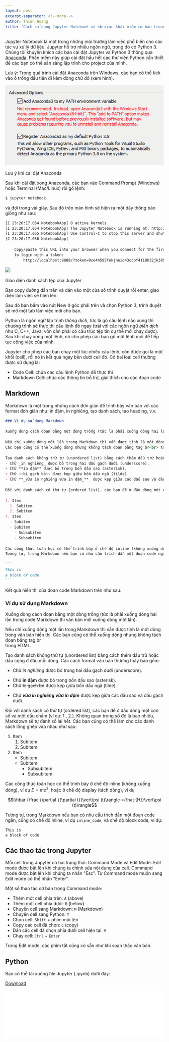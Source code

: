 ```yaml
---
layout: post
excerpt-separator: <!--more-->
author: Thien Hoang
title: "Cách sử dụng Jupyter Notebook và <br>các khái niệm cơ bản trong Python"
---
```


Jupyter Notebook là một trong những môi trường làm việc phổ biến cho các tác vụ xử lý dữ liệu. Jupyter hỗ trợ nhiều ngôn ngữ, trong đó có Python 3. Chúng tôi khuyến khích các bạn cài đặt Jupyter và Python 3 thông qua [Anaconda](https://www.anaconda.com/distribution/). Phần mềm này giúp cài đặt hầu hết các thư viện Python cần thiết để các bạn có thể sẵn sàng lập trình cho project của mình.

Lưu ý: Trong quá trình cài đặt Anaconda trên Windows, các bạn có thể tick vào ô trống đầu tiên đi kèm dòng chữ đỏ (xem hình).

<div class="post-image">
    <a href="/images/blog/anaconda-note.png" data-lightbox="eiqomima" data-title="Lưu ý khi cài đặt Anaconda">
        <img src="/images/blog/anaconda-note.png">
    </a>
    <p class="post-image-caption">Lưu ý khi cài đặt Anaconda</p>
</div>

<!--more-->

Sau khi cài đặt xong Anaconda, các bạn vào Command Prompt (Windows) hoặc Terminal (Mac/Linux) rồi gõ lệnh:

```bash
$ jupyter notebook
```

và đợi trong vài giây. Sau đó trên màn hình sẽ hiện ra một dãy thông báo giống như sau:

```bash
[I 23:20:17.054 NotebookApp] 0 active kernels
[I 23:20:17.054 NotebookApp] The Jupyter Notebook is running at: http://localhost:8888/?token=9ce44595fekjneio43ccbf41i8k32jk385d5c6bcf29e06c4
[I 23:20:17.055 NotebookApp] Use Control-C to stop this server and shut down all kernels (twice to skip confirmation).
[C 23:20:17.056 NotebookApp]

    Copy/paste this URL into your browser when you connect for the first time,
    to login with a token:
        http://localhost:8888/?token=9ce44595fekjneio43ccbf41i8k32jk385d5c6bcf29e06c4
```

<div class="post-image-right">
    <a href="/images/blog/jupyter-1.png" data-lightbox="jupyter" data-title="Giao diện danh sách tệp của Jupyter">
        <img src="/images/blog/jupyter-1.png">
    </a>
    <p class="post-image-caption">Giao diện danh sách tệp của Jupyter</p>
</div>

Bạn copy đường dẫn trên và dán vào một cửa sổ trình duyệt rồi enter, giao diện làm việc sẽ hiện lên.

Sau đó bạn bấm vào nút New ở góc phải trên và chọn Python 3, trình duyệt sẽ mở một tab làm việc mới cho bạn.

Python là ngôn ngữ lập trình _thông dịch_, tức là gõ câu lệnh nào xong thì chương trình sẽ thực thi câu lệnh đó ngay (trái với các ngôn ngữ _biên dịch_ như C, C++, Java, vốn cần phải có cấu trúc tệp tin cụ thể mới chạy được). Sau khi chạy xong một lệnh, nó cho phép các bạn gõ một lệnh mới để tiếp tục công việc của mình.

Jupyter cho phép các bạn chạy một lúc nhiều câu lệnh, còn được gọi là một khối (cell), rồi nó in kết quả ngay bên dưới cell đó. Có hai loại cell thường được sử dụng là:

- Code Cell: chứa các câu lệnh Python để thực thi
- Markdown Cell: chứa các thông tin bổ trợ, giải thích cho các đoạn code

## Markdown

Markdown là một trong những cách đơn giản để trình bày văn bản với các format đơn giản như: in đậm, in nghiêng, tạo danh sách, tạo heading, v.v.

````md
### Ví dụ sử dụng Markdown

Xuống dòng cách đoạn bằng một dòng trống (tức là phải xuống dòng hai lần trong code Markdown thì văn bản mới xuống dòng một lần).

Nếu chỉ xuống dòng một lần trong Markdown thì vẫn được tính là một dòng trong văn bản hiển thị.
Các bạn cũng có thể xuống dòng nhưng không tách đoạn bằng tag br<br> trong HTML.

Tạo danh sách không thứ tự (unordered list) bằng cách thêm dấu trừ hoặc dấu cộng ở đầu mỗi dòng. Các cách format văn bản thường thấy bao gồm:
- Chữ _in nghiêng_ được bỏ trong hai dấu gạch dưới (underscore).
+ Chữ **in đậm** được bỏ trong bốn dấu sao (asterisk).
+ Chữ ~~bị gạch bỏ~~ được kẹp giữa bốn dấu ngã (tilde).
- Chữ **_vừa in nghiêng vừa in đậm_**  được kẹp giữa các dấu sao và dấu gạch dưới.

Đối với danh sách có thứ tự (ordered list), các bạn để ở đầu dòng một con số và một dấu chấm (ví dụ: 1., 2.). Không quan trọng số đó là bao nhiêu, Markdown sẽ tự đánh số lại hết. Các bạn cũng có thể làm cho các danh sách lồng ghép vào nhau như sau:

1. Item
  1. Subitem
  2. Subitem
7. Item
  - Subitem
  - Subitem
    - Subsubitem
    - Subsubitem
    
Các công thức toán học có thể trình bày ở chế độ inline (không xuống dòng), ví dụ $E=mc^2$, hoặc ở chế độ display (tách dòng), ví dụ $$i\hbar {\frac {\partial }{\partial t}}|\psi (t)\rangle ={\hat {H}}|\psi (t)\rangle$$.
Tương tự, trong Markdown nếu bạn có nhu cầu trích dẫn một đoạn code ngắn, cũng có chế độ inline, ví dụ `inline_code`, và chế độ block code, ví dụ:

``` 
This is
a block of code
```

````

Kết quả hiển thị của đoạn code Markdown trên như sau:

### Ví dụ sử dụng Markdown

Xuống dòng cách đoạn bằng một dòng trống (tức là phải xuống dòng hai lần trong code Markdown thì văn bản mới xuống dòng một lần).

Nếu chỉ xuống dòng một lần trong Markdown thì vẫn được tính là một dòng trong văn bản hiển thị.
Các bạn cũng có thể xuống dòng nhưng không tách đoạn bằng tag br<br> trong HTML.

Tạo danh sách không thứ tự (unordered list) bằng cách thêm dấu trừ hoặc dấu cộng ở đầu mỗi dòng. Các cách format văn bản thường thấy bao gồm:
- Chữ _in nghiêng_ được bỏ trong hai dấu gạch dưới (underscore).
+ Chữ **in đậm** được bỏ trong bốn dấu sao (asterisk).
+ Chữ ~~bị gạch bỏ~~ được kẹp giữa bốn dấu ngã (tilde).
- Chữ **_vừa in nghiêng vừa in đậm_**  được kẹp giữa các dấu sao và dấu gạch dưới.

Đối với danh sách có thứ tự (ordered list), các bạn để ở đầu dòng một con số và một dấu chấm (ví dụ: 1., 2.). Không quan trọng số đó là bao nhiêu, Markdown sẽ tự đánh số lại hết. Các bạn cũng có thể làm cho các danh sách lồng ghép vào nhau như sau:

1. Item
    1. Subitem
    2. Subitem
7. Item
    - Subitem
    - Subitem
        - Subsubitem
        - Subsubitem
    
Các công thức toán học có thể trình bày ở chế độ inline (không xuống dòng), ví dụ $E=mc^2$, hoặc ở chế độ display (tách dòng), ví dụ

$$i\hbar {\frac {\partial }{\partial t}}\vert\psi (t)\rangle ={\hat {H}}\vert\psi (t)\rangle$$

Tương tự, trong Markdown nếu bạn có nhu cầu trích dẫn một đoạn code ngắn, cũng có chế độ inline, ví dụ `inline_code`, và chế độ block code, ví dụ:

```
This is
a block of code
```

## Các thao tác trong Jupyter

Mỗi cell trong Jupyter có hai trạng thái: Command Mode và Edit Mode. Edit mode được bật lên khi chúng ta chỉnh sửa nội dung của cell. Command mode được bật lên khi chúng ta nhấn "Esc". Từ Command mode muốn sang Edit mode có thể nhấn "Enter".

Một số thao tác cơ bản trong Command mode:

- Thêm một cell phía trên: `A` (above)
- Thêm một cell phía dưới: `B` (below)
- Chuyển cell sang Markdown: `M` (Markdown)
- Chuyển cell sang Python: `Y`
- Chọn cell: `Shift` + phím mũi tên
- Copy các cell đã chọn: `C` (copy)
- Dán các cell đã chọn phía dưới cell hiện tại: `V`
- Chạy cell: `Ctrl` + `Enter`

Trong Edit mode, các phím tắt cũng có sẵn như khi soạn thảo văn bản.

## Python

Bạn có thể tải xuống file Jupyter (.ipynb) dưới đây:

<a href="/notebook/introduction.ipynb" target="_blank" class="button" download>Download</a>

<script src="/js/main.js"></script>
<iframe src="/notebook/introduction.html" width="100%" onload="resizeIframe(this)" frameBorder="0">
    <p>Your browser does not support iframes.</p>
</iframe>

